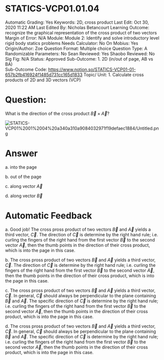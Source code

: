 # STATICS-VCP01.01.04

Automatic Grading: Yes
Keywords: 2D, cross product
Last Edit: Oct 30, 2020 11:22 AM
Last Edited By: Nicholas Betancourt
Learning Outcome: recognize the graphical representation of the cross product of two vectors
Margin of Error: N/A
Module: Module 2: Identify and solve introductory level rigid body statics problems
Needs Calculator: No
On Mobius: Yes
Origin/Author: Zoe
Question Format: Multiple choice
Question Type: A
Randomizable Parameters: No
Sean Reviewed: Yes
Shaobo Reviewed: No
Sig Fig: N/A
Status: Approved
Sub-Outcome: 1. 2D (in/out of page, AB vs BA)                                            
Sub-Outcome Code: https://www.notion.so/STATICS-VCP01-01-657b2fb416924f1485d731cc165d1833
Topic/ Unit: 1. Calculate cross products of 2D and 3D vectors (VCP)

# Question:

What is the direction of the cross product $\overrightarrow{B}\times\overrightarrow{A}$?

![STATICS-VCP01%2001%2004%20a340a310a9084032971f19defaec1884/Untitled.png](STATICS-VCP01%2001%2004%20a340a310a9084032971f19defaec1884/Untitled.png)

# Answer

a. into the page

b. out of the page

c. along vector $\overrightarrow{A}$

d. along vector $\overrightarrow{B}$

# Automatic Feedback

a. Good job! The cross pross product of two vectors $\overrightarrow{B}$ and $\overrightarrow{A}$ yields a third vector, $\overrightarrow{C}$.  The direction of $\overrightarrow{C}$ is determine by the right hand rule; i.e. curling the fingers of the right hand from the first vector $\overrightarrow{B}$ to the second vector $\overrightarrow{A}$, then the thumb points in the direction of their cross product, which is into the page in this case. 

b. The cross pross product of two vectors $\overrightarrow{B}$ and $\overrightarrow{A}$ yields a third vector, $\overrightarrow{C}$.  The direction of $\overrightarrow{C}$ is determine by the right hand rule; i.e. curling the fingers of the right hand from the first vector $\overrightarrow{B}$ to the second vector $\overrightarrow{A}$, then the thumb points in the direction of their cross product, which is into the page in this case. 

c. The cross pross product of two vectors $\overrightarrow{B}$ and $\overrightarrow{A}$ yields a third vector, $\overrightarrow{C}$.  In general,  $\overrightarrow{C}$ should always be perpendicular to the plane containing $\overrightarrow{B}$ and $\overrightarrow{A}$. The specific direction of $\overrightarrow{C}$ is determine by the right hand rule; i.e. curling the fingers of the right hand from the first vector $\overrightarrow{B}$ to the second vector $\overrightarrow{A}$, then the thumb points in the direction of their cross product, which is into the page in this case. 

d. The cross pross product of two vectors $\overrightarrow{B}$ and $\overrightarrow{A}$ yields a third vector, $\overrightarrow{C}$.  In general,  $\overrightarrow{C}$ should always be perpendicular to the plane containing $\overrightarrow{B}$ and $\overrightarrow{A}$. The specific direction of $\overrightarrow{C}$ is determine by the right hand rule; i.e. curling the fingers of the right hand from the first vector $\overrightarrow{B}$ to the second vector $\overrightarrow{A}$, then the thumb points in the direction of their cross product, which is into the page in this case.